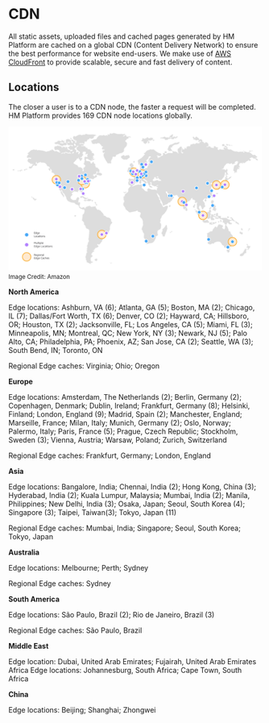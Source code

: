 # CDN

All static assets, uploaded files and cached pages generated by HM Platform are cached on a global CDN (Content Delivery Network) to ensure the best performance for website end-users. We make use of [AWS CloudFront](https://aws.amazon.com/cloudfront/features/) to provide scalable, secure and fast
delivery of content.

## Locations

The closer a user is to a CDN node, the faster a request will be completed. HM Platform provides 169 CDN node locations globally.

![CDN Locations](./assets/cdn-locations.png)
<small>Image Credit: Amazon</small>

**North America**

Edge locations: Ashburn, VA (6); Atlanta, GA (5); Boston, MA (2); Chicago, IL (7); Dallas/Fort Worth, TX (6); Denver, CO (2); Hayward, CA; Hillsboro, OR; Houston, TX (2); Jacksonville, FL; Los Angeles, CA (5); Miami, FL (3); Minneapolis, MN; Montreal, QC; New York, NY (3); Newark, NJ (5); Palo Alto, CA; Philadelphia, PA; Phoenix, AZ; San Jose, CA (2); Seattle, WA (3); South Bend, IN; Toronto, ON

Regional Edge caches: Virginia; Ohio; Oregon


**Europe**

Edge locations: Amsterdam, The Netherlands (2); Berlin, Germany (2); Copenhagen, Denmark; Dublin, Ireland; Frankfurt, Germany (8); Helsinki, Finland; London, England (9); Madrid, Spain (2); Manchester, England; Marseille, France; Milan, Italy; Munich, Germany (2); Oslo, Norway; Palermo, Italy; Paris, France (5); Prague, Czech Republic; Stockholm, Sweden (3); Vienna, Austria; Warsaw, Poland; Zurich, Switzerland

Regional Edge caches: Frankfurt, Germany; London, England


**Asia**

Edge locations: Bangalore, India; Chennai, India (2); Hong Kong, China (3); Hyderabad, India (2); Kuala Lumpur, Malaysia; Mumbai, India (2); Manila, Philippines; New Delhi, India (3); Osaka, Japan; Seoul, South Korea (4); Singapore (3); Taipei, Taiwan(3); Tokyo, Japan (11)

Regional Edge caches: Mumbai, India; Singapore; Seoul, South Korea; Tokyo, Japan


**Australia**

Edge locations: Melbourne; Perth; Sydney

Regional Edge caches: Sydney


**South America**

Edge locations: São Paulo, Brazil (2); Rio de Janeiro, Brazil (3)

Regional Edge caches: São Paulo, Brazil


**Middle East**

Edge location: Dubai, United Arab Emirates; Fujairah, United Arab Emirates
Africa
Edge locations: Johannesburg, South Africa; Cape Town, South Africa

**China**

Edge locations: Beijing; Shanghai; Zhongwei
